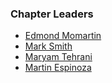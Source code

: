### Chapter Leaders
* [Edmond Momartin](mailto:edmond.momartin@owasp.org)
* [Mark Smith](mailto:mark.smith@owasp.org)
* [Maryam Tehrani](mailto:maryam.tehrani@owasp.org)
* [Martin Espinoza](mailto:martin.espinoza@owasp.org)
 
